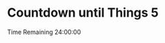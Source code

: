 # Countdown until Things 5


<script>
  function Timer(duration, display) {
    var timer = duration,
      hours, minutes, seconds;
    setInterval(function() {
      hours = parseInt((timer / 3600) % 24, 10)
      minutes = parseInt((timer / 60) % 60, 10)
      seconds = parseInt(timer % 60, 10);

      hours = hours < 10 ? "0" + hours : hours;
      minutes = minutes < 10 ? "0" + minutes : minutes;
      seconds = seconds < 10 ? "0" + seconds : seconds;

      display.text(hours + ":" + minutes + ":" + seconds);

      --timer;
    }, 1000);
  }

  jQuery(function($) {
    var twentyFourHours = 24 * 60 * 60;
    var display = $('#remainingTime');
    Timer(twentyFourHours, display);
  });

</script>

<body>
  <div>Time Remaining <span id="remainingTime">24:00:00</span></div>

</body>
